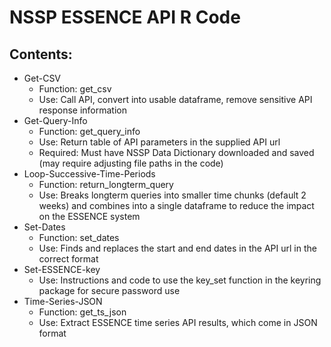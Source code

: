 # NSSP ESSENCE API R Code

## Contents:
* Get-CSV
  + Function: get_csv
  + Use: Call API, convert into usable dataframe, remove sensitive API response information
* Get-Query-Info
  + Function: get_query_info
  + Use: Return table of API parameters in the supplied API url
  + Required: Must have NSSP Data Dictionary downloaded and saved (may require adjusting file paths in the code)
* Loop-Successive-Time-Periods
  + Function: return_longterm_query
  + Use: Breaks longterm queries into smaller time chunks (default 2 weeks) and combines into a single dataframe to reduce the impact on the ESSENCE system
* Set-Dates
  + Function: set_dates
  + Use: Finds and replaces the start and end dates in the API url in the correct format
* Set-ESSENCE-key
  + Use: Instructions and code to use the key_set function in the keyring package for secure password use
* Time-Series-JSON
  + Function: get_ts_json
  + Use: Extract ESSENCE time series API results, which come in JSON format
